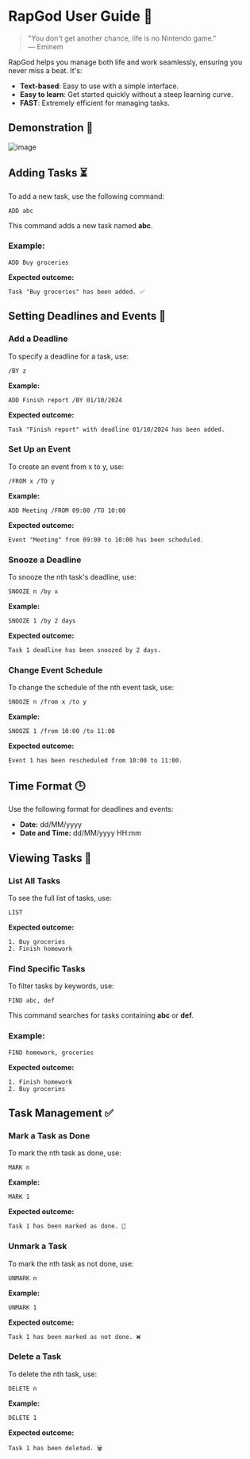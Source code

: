 # RapGod User Guide 🎤

> "You don't get another chance, life is no Nintendo game."  
> — Eminem

RapGod helps you manage both life and work seamlessly, ensuring you never miss a beat. It's:

- **Text-based**: Easy to use with a simple interface.
- **Easy to learn**: Get started quickly without a steep learning curve.
- **FAST**: Extremely efficient for managing tasks.

## Demonstration 📸
![image](https://github.com/user-attachments/assets/361b769d-eebc-4a75-8b23-aacfa4ff96e9)

## Adding Tasks ⏳

To add a new task, use the following command:

```
ADD abc
```
This command adds a new task named **abc**.

### Example:
```
ADD Buy groceries
```
**Expected outcome:**
```
Task "Buy groceries" has been added. ✅
```

## Setting Deadlines and Events 📅

### Add a Deadline
To specify a deadline for a task, use:

```
/BY z
```
**Example:**
```
ADD Finish report /BY 01/10/2024
```
**Expected outcome:**
```
Task "Finish report" with deadline 01/10/2024 has been added.
```

### Set Up an Event
To create an event from x to y, use:

```
/FROM x /TO y
```
**Example:**
```
ADD Meeting /FROM 09:00 /TO 10:00
```
**Expected outcome:**
```
Event "Meeting" from 09:00 to 10:00 has been scheduled.
```

### Snooze a Deadline
To snooze the nth task's deadline, use:

```
SNOOZE n /by x
```
**Example:**
```
SNOOZE 1 /by 2 days
```
**Expected outcome:**
```
Task 1 deadline has been snoozed by 2 days.
```

### Change Event Schedule
To change the schedule of the nth event task, use:

```
SNOOZE n /from x /to y
```
**Example:**
```
SNOOZE 1 /from 10:00 /to 11:00
```
**Expected outcome:**
```
Event 1 has been rescheduled from 10:00 to 11:00.
```

## Time Format 🕒
Use the following format for deadlines and events:

- **Date:** dd/MM/yyyy
- **Date and Time:** dd/MM/yyyy HH:mm

## Viewing Tasks 👀

### List All Tasks
To see the full list of tasks, use:

```
LIST
```
**Expected outcome:**
```
1. Buy groceries
2. Finish homework
```

### Find Specific Tasks
To filter tasks by keywords, use:

```
FIND abc, def
```
This command searches for tasks containing **abc** or **def**.

### Example:
```
FIND homework, groceries
```
**Expected outcome:**
```
1. Finish homework
2. Buy groceries
```

## Task Management ✅

### Mark a Task as Done
To mark the nth task as done, use:

```
MARK n
```
**Example:**
```
MARK 1
```
**Expected outcome:**
```
Task 1 has been marked as done. 🎉
```

### Unmark a Task
To mark the nth task as not done, use:

```
UNMARK n
```
**Example:**
```
UNMARK 1
```
**Expected outcome:**
```
Task 1 has been marked as not done. ❌
```

### Delete a Task
To delete the nth task, use:

```
DELETE n
```
**Example:**
```
DELETE 1
```
**Expected outcome:**
```
Task 1 has been deleted. 🗑️
```


